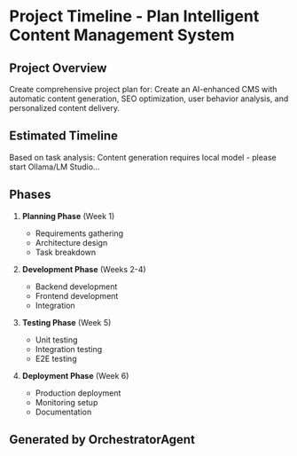 # Project Timeline - Plan Intelligent Content Management System

## Project Overview
Create comprehensive project plan for: Create an AI-enhanced CMS with automatic content generation, SEO optimization, user behavior analysis, and personalized content delivery.

## Estimated Timeline
Based on task analysis: Content generation requires local model - please start Ollama/LM Studio...

## Phases
1. **Planning Phase** (Week 1)
   - Requirements gathering
   - Architecture design
   - Task breakdown

2. **Development Phase** (Weeks 2-4)
   - Backend development
   - Frontend development
   - Integration

3. **Testing Phase** (Week 5)
   - Unit testing
   - Integration testing
   - E2E testing

4. **Deployment Phase** (Week 6)
   - Production deployment
   - Monitoring setup
   - Documentation

## Generated by OrchestratorAgent
